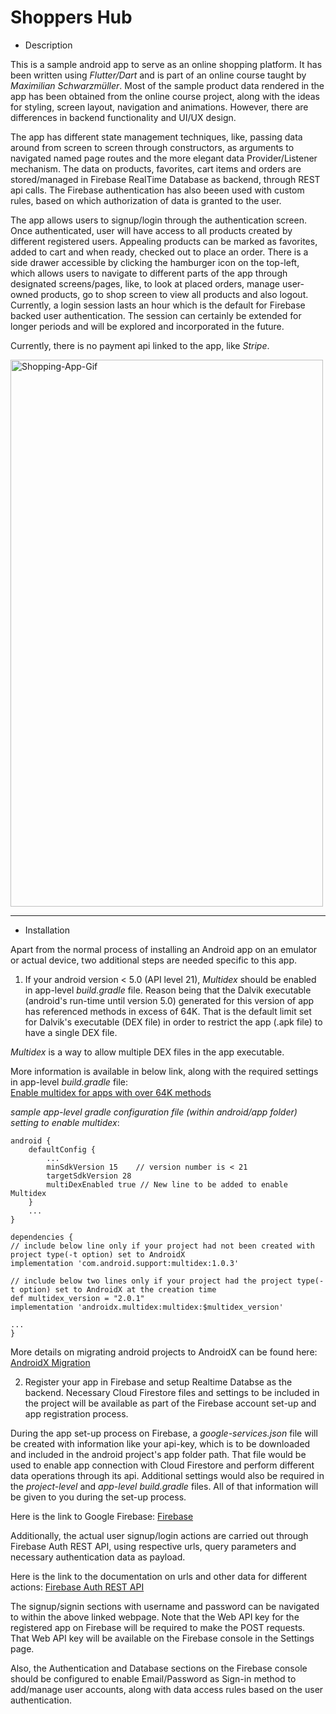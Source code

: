 # Shoppers Hub

* Description

This is a sample android app to serve as an online shopping platform. It has been written using *Flutter/Dart* and is part of an online course taught by *Maximilian Schwarzmüller*. Most of the sample product data rendered in the app has been obtained from the online course project, along with the ideas for styling, screen layout, navigation and animations. However, there are differences in backend functionality and UI/UX design.

The app has different state management techniques, like, passing data around from screen to screen through constructors, as arguments to navigated named page routes and the more elegant data Provider/Listener mechanism. The data on products, favorites, cart items and orders are stored/managed in Firebase RealTime Database as backend, through REST api calls. The Firebase authentication has also beeen used with custom rules, based on which authorization of data is granted to the user.

The app allows users to signup/login through the authentication screen. Once authenticated, user will have access to all products created by different registered users. Appealing products can be marked as favorites, added to cart and when ready, checked out to place an order. There is a side drawer accessible by clicking the hamburger icon on the top-left, which allows users to navigate to different parts of the app through designated screens/pages, like, to look at placed orders, manage user-owned products, go to shop screen to view all products and also logout. Currently, a login session lasts an hour which is the default for Firebase backed user authentication. The session can certainly be extended for longer periods and will be explored and incorporated in the future.

Currently, there is no payment api linked to the app, like _Stripe_.

<img src="https://github.com/CodeLapseLogger/shoppers-hub/blob/master/Shopping_App_Final_Gif.gif" alt="Shopping-App-Gif" width=500px height=875px/>


***


* Installation

Apart from the normal process of installing an Android app on an emulator or actual device, two additional steps are needed
specific to this app.

1. If your android version < 5.0 (API level 21), _Multidex_ should be enabled in app-level _build.gradle_ file. Reason       being that the Dalvik executable (android's run-time until version 5.0) generated for this version of app has referenced methods in excess of 64K. That is the default limit set for Dalvik's executable (DEX file) in order to restrict the app (.apk file) to have a single DEX file.

_Multidex_ is a way to allow multiple DEX files in the app executable.

More information is available in below link, along with the required settings in app-level _build.gradle_ file:  
[Enable multidex for apps with over 64K methods](https://developer.android.com/studio/build/multidex)

*sample app-level gradle configuration file (within android/app folder) setting to enable multidex*:

    android {
        defaultConfig {
            ...
            minSdkVersion 15    // version number is < 21
            targetSdkVersion 28
            multiDexEnabled true // New line to be added to enable Multidex
        }
        ...
    }

    dependencies {
    // include below line only if your project had not been created with project type(-t option) set to AndroidX
    implementation 'com.android.support:multidex:1.0.3'

    // include below two lines only if your project had the project type(-t option) set to AndroidX at the creation time
    def multidex_version = "2.0.1"
    implementation 'androidx.multidex:multidex:$multidex_version'

    ...
    }


More details on migrating android projects to AndroidX can be found here: [AndroidX Migration](https://flutter.dev/docs/development/androidx-migration)




2. Register your app in Firebase and setup Realtime Databse as the backend. Necessary Cloud Firestore files and settings to be included in the project will be available as part of the Firebase account set-up and app registration process. 

During the app set-up process on Firebase, a _google-services.json_ file will be created with information like your api-key, which is to be downloaded and included in the android project's app folder path. That file would be used to enable app connection with Cloud Firestore and perform different data operations through its api. Additional settings would also be required in the *project-level* and *app-level* *build.gradle* files. All of that information will be given to you during the set-up process.

Here is the link to Google Firebase: [Firebase](https://firebase.google.com/)

Additionally, the actual user signup/login actions are carried out through Firebase Auth REST API, using respective urls, query parameters and necessary authentication data as payload. 

Here is the link to the documentation on urls and other data for different actions: [Firebase Auth REST API](https://firebase.google.com/docs/reference/rest/auth)

The signup/signin sections with username and password can be navigated to within the above linked webpage. Note that the Web API key for the registered app on Firebase will be required to make the POST requests. That Web API key will be available on the Firebase console in the Settings page.

Also, the Authentication and Database sections on the Firebase console should be configured to enable Email/Password as Sign-in method to add/manage user accounts, along with data access rules based on the user authentication.